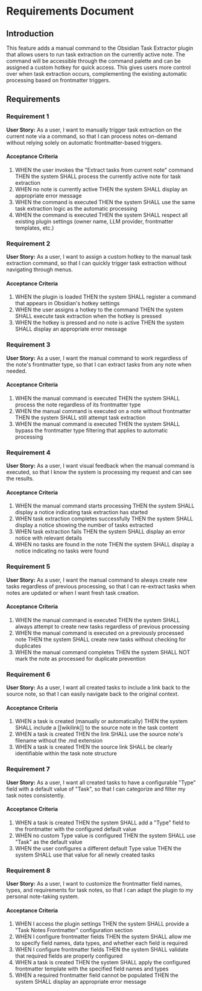 # Requirements Document

## Introduction

This feature adds a manual command to the Obsidian Task Extractor plugin that allows users to run task extraction on the currently active note. The command will be accessible through the command palette and can be assigned a custom hotkey for quick access. This gives users more control over when task extraction occurs, complementing the existing automatic processing based on frontmatter triggers.

## Requirements

### Requirement 1

**User Story:** As a user, I want to manually trigger task extraction on the current note via a command, so that I can process notes on-demand without relying solely on automatic frontmatter-based triggers.

#### Acceptance Criteria

1. WHEN the user invokes the "Extract tasks from current note" command THEN the system SHALL process the currently active note for task extraction
2. WHEN no note is currently active THEN the system SHALL display an appropriate error message
3. WHEN the command is executed THEN the system SHALL use the same task extraction logic as the automatic processing
4. WHEN the command is executed THEN the system SHALL respect all existing plugin settings (owner name, LLM provider, frontmatter templates, etc.)

### Requirement 2

**User Story:** As a user, I want to assign a custom hotkey to the manual task extraction command, so that I can quickly trigger task extraction without navigating through menus.

#### Acceptance Criteria

1. WHEN the plugin is loaded THEN the system SHALL register a command that appears in Obsidian's hotkey settings
2. WHEN the user assigns a hotkey to the command THEN the system SHALL execute task extraction when the hotkey is pressed
3. WHEN the hotkey is pressed and no note is active THEN the system SHALL display an appropriate error message

### Requirement 3

**User Story:** As a user, I want the manual command to work regardless of the note's frontmatter type, so that I can extract tasks from any note when needed.

#### Acceptance Criteria

1. WHEN the manual command is executed THEN the system SHALL process the note regardless of its frontmatter type
2. WHEN the manual command is executed on a note without frontmatter THEN the system SHALL still attempt task extraction
3. WHEN the manual command is executed THEN the system SHALL bypass the frontmatter type filtering that applies to automatic processing

### Requirement 4

**User Story:** As a user, I want visual feedback when the manual command is executed, so that I know the system is processing my request and can see the results.

#### Acceptance Criteria

1. WHEN the manual command starts processing THEN the system SHALL display a notice indicating task extraction has started
2. WHEN task extraction completes successfully THEN the system SHALL display a notice showing the number of tasks extracted
3. WHEN task extraction fails THEN the system SHALL display an error notice with relevant details
4. WHEN no tasks are found in the note THEN the system SHALL display a notice indicating no tasks were found

### Requirement 5

**User Story:** As a user, I want the manual command to always create new tasks regardless of previous processing, so that I can re-extract tasks when notes are updated or when I want fresh task creation.

#### Acceptance Criteria

1. WHEN the manual command is executed THEN the system SHALL always attempt to create new tasks regardless of previous processing
2. WHEN the manual command is executed on a previously processed note THEN the system SHALL create new tasks without checking for duplicates
3. WHEN the manual command completes THEN the system SHALL NOT mark the note as processed for duplicate prevention

### Requirement 6

**User Story:** As a user, I want all created tasks to include a link back to the source note, so that I can easily navigate back to the original context.

#### Acceptance Criteria

1. WHEN a task is created (manually or automatically) THEN the system SHALL include a [[wikilink]] to the source note in the task content
2. WHEN a task is created THEN the link SHALL use the source note's filename without the .md extension
3. WHEN a task is created THEN the source link SHALL be clearly identifiable within the task note structure

### Requirement 7

**User Story:** As a user, I want all created tasks to have a configurable "Type" field with a default value of "Task", so that I can categorize and filter my task notes consistently.

#### Acceptance Criteria

1. WHEN a task is created THEN the system SHALL add a "Type" field to the frontmatter with the configured default value
2. WHEN no custom Type value is configured THEN the system SHALL use "Task" as the default value
3. WHEN the user configures a different default Type value THEN the system SHALL use that value for all newly created tasks

### Requirement 8

**User Story:** As a user, I want to customize the frontmatter field names, types, and requirements for task notes, so that I can adapt the plugin to my personal note-taking system.

#### Acceptance Criteria

1. WHEN I access the plugin settings THEN the system SHALL provide a "Task Notes Frontmatter" configuration section
2. WHEN I configure frontmatter fields THEN the system SHALL allow me to specify field names, data types, and whether each field is required
3. WHEN I configure frontmatter fields THEN the system SHALL validate that required fields are properly configured
4. WHEN a task is created THEN the system SHALL apply the configured frontmatter template with the specified field names and types
5. WHEN a required frontmatter field cannot be populated THEN the system SHALL display an appropriate error message